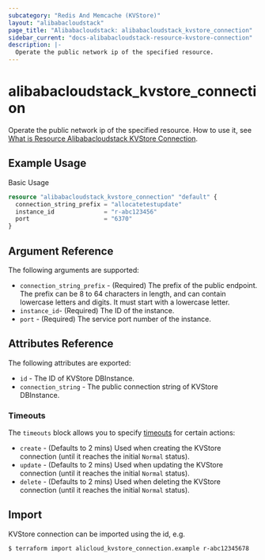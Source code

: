```yaml
---
subcategory: "Redis And Memcache (KVStore)"
layout: "alibabacloudstack"
page_title: "Alibabacloudstack: alibabacloudstack_kvstore_connection"
sidebar_current: "docs-alibabacloudstack-resource-kvstore-connection"
description: |-
  Operate the public network ip of the specified resource.
---
```


# alibabacloudstack\_kvstore\_connection

Operate the public network ip of the specified resource. How to use it, see [What is Resource Alibabacloudstack KVStore Connection](https://www.alibabacloud.com/help/doc-detail/125795.htm).



## Example Usage

Basic Usage

```terraform
resource "alibabacloudstack_kvstore_connection" "default" {
  connection_string_prefix = "allocatetestupdate"
  instance_id              = "r-abc123456"
  port                     = "6370"
}
```

## Argument Reference

The following arguments are supported:
* `connection_string_prefix` - (Required) The prefix of the public endpoint. The prefix can be 8 to 64 characters in length, and can contain lowercase letters and digits. It must start with a lowercase letter.
* `instance_id`- (Required) The ID of the instance.
* `port` - (Required) The service port number of the instance.

## Attributes Reference

The following attributes are exported:

* `id` - The ID of KVStore DBInstance.
* `connection_string` - The public connection string of KVStore DBInstance.

### Timeouts

The `timeouts` block allows you to specify [timeouts](https://www.terraform.io/docs/configuration-0-11/resources.html#timeouts) for certain actions:

* `create` - (Defaults to 2 mins) Used when creating the KVStore connection (until it reaches the initial `Normal` status). 
* `update` - (Defaults to 2 mins) Used when updating the KVStore connection (until it reaches the initial `Normal` status). 
* `delete` - (Defaults to 2 mins) Used when deleting the KVStore connection (until it reaches the initial `Normal` status). 

## Import

KVStore connection can be imported using the id, e.g.

```
$ terraform import alicloud_kvstore_connection.example r-abc12345678
```


